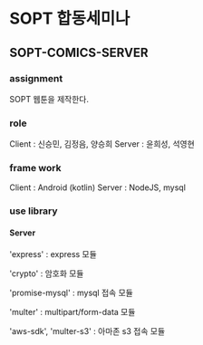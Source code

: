 # SOPT 합동세미나
## SOPT-COMICS-SERVER

### assignment
SOPT 웹툰을 제작한다.

### role
Client : 신승민, 김정음, 양승희
Server : 윤희성, 석영현

### frame work
Client : Android (kotlin)
Server : NodeJS, mysql

### use library
#### Server 
'express' : express 모듈

'crypto' : 암호화 모듈

'promise-mysql' : mysql 접속 모듈

'multer' : multipart/form-data 모듈

'aws-sdk', 'multer-s3' : 아마존 s3 접속 모듈


